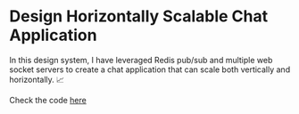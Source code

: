 # Design Horizontally Scalable Chat Application

In this design system, I have leveraged Redis pub/sub and multiple web socket servers to create a chat application that can scale both vertically and horizontally. 📈

Check the code [here](https://github.com/BharathxD/Realtime-Chat-Engine-with-Horizontal-Scalability)
